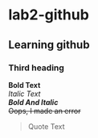 # lab2-github
## Learning github
### Third heading
**Bold Text**\
*Italic Text*\
***Bold And Italic***\
~~Oops, I made an error~~
> Quote Text
